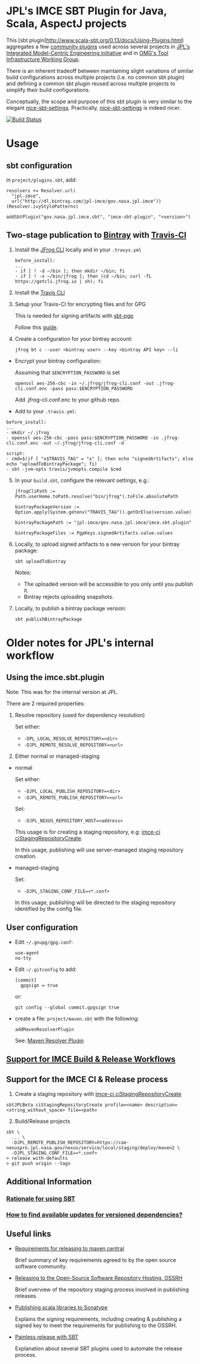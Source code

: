 # JPL's IMCE SBT Plugin for Java, Scala, AspectJ projects

This [sbt plugin]http://www.scala-sbt.org/0.13/docs/Using-Plugins.html) aggregates a few
 [community plugins](http://www.scala-sbt.org/0.13/docs/Community-Plugins.html) used across several projects in
 [JPL's Integrated Model-Centric Engineering initiative](https://github.com/JPL-IMCE) and in 
 [OMG's Tool Infrastructure Working Group](https://github.com/TIWG).

There is an inherent tradeoff between maintaining slight variations 
of similar build configurations across multiple projects (i.e. no common sbt plugin) and 
defining a common sbt plugin reused across multiple projects to simplify their build configurations.
  
Conceptually, the scope and purpose of this sbt plugin is very similar to the elegant
  [nice-sbt-settings](https://github.com/ohnosequences/nice-sbt-settings). 
  Practically, [nice-sbt-settings](https://github.com/ohnosequences/nice-sbt-settings) is indeed nicer.
  
[![Build Status](https://travis-ci.org/JPL-IMCE/imce.sbt.plugin.svg?branch=IMCEI-283)](https://travis-ci.org/JPL-IMCE/imce.sbt.plugin)

# Usage

## sbt configuration

in `project/plugins.sbt`, add:

```
resolvers += Resolver.url(
  "jpl-imce",
  url("http://dl.bintray.com/jpl-imce/gov.nasa.jpl.imce"))(Resolver.ivyStylePatterns)

addSbtPlugin("gov.nasa.jpl.imce.sbt", "imce-sbt-plugin", "<version>")
```

## Two-stage publication to [Bintray](https://bintray.com) with [Travis-CI](https://travis-ci.org/)

1. Install the [JFrog CLI](https://www.jfrog.com/getcli/) locally and in your `.travys.yml`

   ```
   before_install:   
   ...
   - if [ ! -d ~/bin ]; then mkdir ~/bin; fi
   - if [ ! -x ~/bin/jfrog ]; then (cd ~/bin; curl -fL https://getcli.jfrog.io | sh); fi
   ```

2. Install the [Travis CLI](https://github.com/travis-ci/travis.rb#installation)

3. Setup your Travis-CI for encrypting files and for GPG
 
   This is needed for signing artifacts with [sbt-pgp](https://github.com/sbt/sbt-pgp)
   
   Follow this [guide](https://www.theguardian.com/info/developer-blog/2014/sep/16/shipping-from-github-to-maven-central-and-s3-using-travis-ci).
   
4. Create a configuration for your bintray account:
  
    ```
    jfrog bt c --user <bintray user> --key <bintray API key> --li
    ```
    
  - Encrypt your bintray configuration:
  
    Assuming that `$ENCRYPTION_PASSWORD` is set 
     
    ```
    openssl aes-256-cbc -in ~/.jfrog/jfrog-cli.conf -out .jfrog-cli.conf.enc -pass pass:$ENCRYPTION_PASSWORD
    ```
    
    Add .jfrog-cli.conf.enc to your github repo.
    
  - Add to your `.travis.yml`:
  
   ```
   before_install:   
   ...
   - mkdir ~/.jfrog
   - openssl aes-256-cbc -pass pass:$ENCRYPTION_PASSWORD -in .jfrog-cli.conf.enc -out ~/.jfrog/jfrog-cli.conf -d
   
   script:
   - cmd=$(if [ "x$TRAVIS_TAG" = "x" ]; then echo "signedArtifacts"; else echo "uploadToBintrayPackage"; fi)
   - sbt -jvm-opts travis/jvmopts.compile $cmd
   ```
   
5. In your `build.sbt`, configure the relevant settings, e.g.:

   ```
   jfrogCliPath := Path.userHome.toPath.resolve("bin/jfrog").toFile.absolutePath

   bintrayPackageVersion := Option.apply(System.getenv("TRAVIS_TAG")).getOrElse(version.value)

   bintrayPackagePath := "jpl-imce/gov.nasa.jpl.imce/imce.sbt.plugin"

   bintrayPackageFiles := PgpKeys.signedArtifacts.value.values
   ```

6. Locally, to upload signed artifacts to a new version for your bintray package:

   ```
   sbt uploadToBintray
   ```

   Notes:
   - The uploaded version will be accessible to you only until you publish it.
   - Bintray rejects uploading snapshots.
   
7. Locally, to publish a bintray package version:

   ```
   sbt publishBintrayPackage
   ```

# Older notes for JPL's internal workflow

## Using the imce.sbt.plugin

Note: This was for the internal version at JPL.

There are 2 required properties:

1. Resolve repository (used for dependency resolution)

   Set either:
   - `-DPL_LOCAL_RESOLVE_REPOSITORY=<dir>`
   - `-DJPL_REMOTE_RESOLVE_REPOSITORY=<url>`

2. Either normal or managed-staging

  - normal

    Set either:
    - `-DJPL_LOCAL_PUBLISH_REPOSITORY=<dir>`
    - `-DJPL_REMOTE_PUBLISH_REPOSITORY=<url>`

    Set:
    - `-DJPL_NEXUS_REPOSITORY_HOST=<address>`

    This usage is for creating a staging repository, e.g:
    [imce-ci ciStagingRepositoryCreate](https://github.jpl.nasa.gov/imce/imce-ci#sbt-cistagingrepositorycreate-descriptionstring-filepath).

    In this usage, publishing will use server-managed staging repository creation.

  - managed-staging

    Set:
    - `-DJPL_STAGING_CONF_FILE=<*.conf>`

    In this usage, publishing will be directed to the staging repository identified by the config file.

## User configuration

  - Edit `~/.gnupg/gpg.conf`:

    ```
    use-agent
    no-tty
    ```

  - Edit `~/.gitconfig` to add:

    ```
    [commit]
	  gpgsign = true
    ```

    or:

    ```
    git config --global commit.gpgsign true
    ```

  - create a file: `project/maven.sbt` with the following:

     ```addMavenResolverPlugin```

    See: [Maven Resolver Plugin](http://www.scala-sbt.org/0.13/docs/sbt-0.13-Tech-Previews.html#Maven+resolver+plugin)

## [Support for IMCE Build & Release Workflows](doc/Workflows.md)

## Support for the IMCE CI & Release process

1. Create a staging repository with [imce-ci ciStagingRepositoryCreate](https://github.jpl.nasa.gov/imce/imce-ci#sbt-cistagingrepositorycreate-descriptionstring-filepath)

  ```
  sbtJPLBeta ciStagingRepositoryCreate profile=<name> description=<string_without_space> file=<path>
  ```

2. Build/Release projects

  ```
  sbt \
    ... \
    -DJPL_REMOTE_PUBLISH_REPOSITORY=https://cae-nexuspro.jpl.nasa.gov/nexus/service/local/staging/deploy/maven2 \
    -DJPL_STAGING_CONF_FILE=<*.conf>
  > release with-defaults
  > git push origin --tags
  ```

## Additional Information

### [Rationale for using SBT](doc/Evaluation.md)

### [How to find available updates for versioned dependencies?](doc/DependencyUpdates.md)

## Useful links

- [Requirements for releasing to maven central](http://central.sonatype.org/pages/requirements.html)

  Brief summary of key requirements agreed to by the open source software community.

- [Releasing to the Open-Source Software Repository Hosting, OSSRH](http://central.sonatype.org/pages/releasing-the-deployment.html)

  Brief overview of the repository staging process involved in publishing releases.

- [Publishing scala libraries to Sonatype](http://www.loftinspace.com.au/blog/publishing-scala-libraries-to-sonatype.html)

  Explains the signing requirements, including creating & publishing a signed key to meet the requirements for publishing to the OSSRH.

- [Painless release with SBT](http://blog.byjean.eu/2015/07/10/painless-release-with-sbt.html)

  Explanation about several SBT plugins used to automate the release process.

